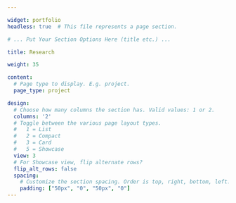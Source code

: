 ```yaml
---

widget: portfolio
headless: true  # This file represents a page section.

# ... Put Your Section Options Here (title etc.) ...

title: Research

weight: 35

content:
  # Page type to display. E.g. project.
  page_type: project

design:
  # Choose how many columns the section has. Valid values: 1 or 2.
  columns: '2'
  # Toggle between the various page layout types.
  #   1 = List
  #   2 = Compact  
  #   3 = Card
  #   5 = Showcase
  view: 3
  # For Showcase view, flip alternate rows?
  flip_alt_rows: false
  spacing:
    # Customize the section spacing. Order is top, right, bottom, left.
    padding: ["50px", "0", "50px", "0"]
---
```

